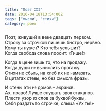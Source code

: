 ```yaml
---
title: "Поэт XXI"
date: 2016-04-18T13:54:00Z
tags: ["мысли", "стихи"]
category: poem
---
```


Поэт, живущий в веке двадцать первом.  
Строку за строчкой пишешь быстро, нервно.  
Кому ты нужен? Кто тебя услышит?  
Когда свобода слова просит: «Тише!»

Когда в цене лишь то, что на продажу.  
Когда души не вычислить пропажу.  
Стихи не сбыть, на хлеб их не намазать.  
В цитатах стены, но без смысла фразы.

И стены эти не домов – экранов.  
Ах, право! Лучше слушать звон стаканов.  
Плести узор из слов за буквой буквы,  
Себя раздать по строчке, слыша «Ух ты!»  
